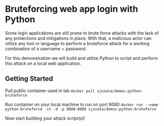 # Bruteforcing web app login with Python

Some login applications are still prone to brute force attacks with the lack of any protections and mitigations in place. With that, a malicious actor can utilize any tool or language to perform a bruteforce attack for a working combination of a username + password. 

For this demonstration we will build and utilize Python to script and perform this attack on a local web application.

## Getting Started

Pull public container used in lab 
``` docker pull sjusata/demos:python-bruteforce ```

Run container on your local machine to run on port 8080
``` docker run --name python-bruteforce -it -d -p 8080:8080 sjusata/demos:python-bruteforce ```

Now start building your attack script(s)! 
